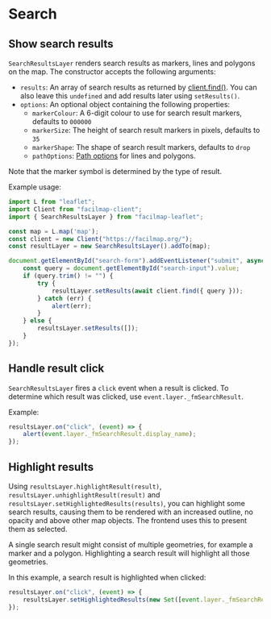 # Search

## Show search results

`SearchResultsLayer` renders search results as markers, lines and polygons on the map. The constructor accepts the following arguments:
* `results`: An array of search results as returned by [client.find()](../client/methods.md#find-data). You can also leave this `undefined` and add results later using `setResults()`.
* `options`: An optional object containing the following properties:
	* `markerColour`: A 6-digit colour to use for search result markers, defaults to `000000`
	* `markerSize`: The height of search result markers in pixels, defaults to `35`
	* `markerShape`: The shape of search result markers, defaults to `drop`
	* `pathOptions`: [Path options](https://leafletjs.com/reference.html#path-option) for lines and polygons.

Note that the marker symbol is determined by the type of result.

Example usage:
```javascript
import L from "leaflet";
import Client from "facilmap-client";
import { SearchResultsLayer } from "facilmap-leaflet";

const map = L.map('map');
const client = new Client("https://facilmap.org/");
const resultLayer = new SearchResultsLayer().addTo(map);

document.getElementById("search-form").addEventListener("submit", async () => {
	const query = document.getElementById("search-input").value;
	if (query.trim() != "") {
		try {
			resultLayer.setResults(await client.find({ query }));
		} catch (err) {
			alert(err);
		}
	} else {
		resultsLayer.setResults([]);
	}
});
```

## Handle result click

`SearchResultsLayer` fires a `click` event when a result is clicked. To determine which result was clicked, use `event.layer._fmSearchResult`.

Example:
```javascript
resultsLayer.on("click", (event) => {
	alert(event.layer._fmSearchResult.display_name);
});
```

## Highlight results

Using `resultsLayer.highlightResult(result)`, `resultsLayer.unhighlightResult(result)` and `resultsLayer.setHighlightedResults(results)`, you can highlight some search results, causing them to be rendered with an increased outline, no opacity and above other map objects. The frontend uses this to present them as selected.

A single search result might consist of multiple geometries, for example a marker and a polygon. Highlighting a search result will highlight all those geometries.

In this example, a search result is highlighted when clicked:
```javascript
resultsLayer.on("click", (event) => {
	resultsLayer.setHighlightedResults(new Set([event.layer._fmSearchResult]));
});
```